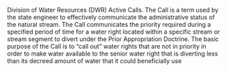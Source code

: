 Division of Water Resources (DWR) Active Calls. The Call is a term used by the state engineer to effectively communicate the administrative status of the natural stream. The Call communicates the priority required during a specified period of time for a water right located within a specific stream or stream segment to divert under the Prior Appropriation Doctrine. The basic purpose of the Call is to “call out” water rights that are not in priority in order to make water available to the senior water right that is diverting less than its decreed amount of water that it could beneficially use
